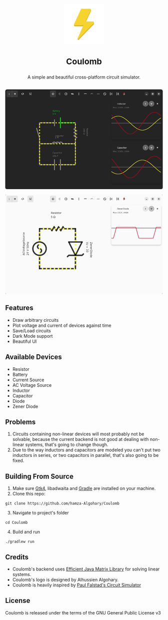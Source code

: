 <a id="readme-top"></a>

<br />

<div align="center">
<a href="https://github.com/hamza-Algohary/Coulomb">
    <img src="app/src/main/resources/icons/vector/dark/coulomb.svg" alt="Logo" width="128" height="128">
</a>
<h3 style="font-size:26px" align="center">Coulomb</h3>
<p align="center">
    A simple and beautiful cross-platform circuit simulator.
<br/> <br/>
</p>
</div>

![](screenshots/rlc.png)

![](screenshots/zener-light.png)

## Features
- Draw arbitrary circuits
- Plot voltage and current of devices against time
- Save/Load circuits
- Dark Mode support
- Beautiful UI

## Available Devices
- Resistor
- Battery
- Current Source
- AC Voltage Source
- Inductor
- Capacitor
- Diode
- Zener Diode

## Problems
1. Circuits containing non-linear devices will most probably not be solvable, because the current backend is not good at dealing with non-linear systems, that's going to change though.
2. Due to the way inductors and capacitors are modeled you can't put two inductors in series, or two capacitors in parallel, that's also going to be fixed.
## Building From Source
1. Make sure [Gtk4](https://www.gtk.org/docs/installations/),  libadwaita and [Gradle](https://gradle.org/install/) are installed on your machine.
2. Clone this repo:
```
git clone https://github.com/hamza-Algohary/Coulomb
```
3. Navigate to project's folder
```
cd Coulomb
```
4. Build and run
```
./gradlew run
```

## Credits
- Coulomb's backend uses [Efficient Java Matrix Library](https://github.com/lessthanoptimal/ejml) for solving linear systems.
- Coulomb's logo is designed by Alhussien Algohary.
- Coulomb is heavily inspired by [Paul Falstad's Circuit Simulator](https://www.falstad.com/circuit/)


## License
Coulomb is released under the terms of the GNU General Public License v3
<!--## Acknowledgments-->
